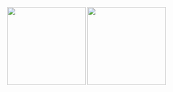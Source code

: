 
<!--
### > Hello world.
-->

<div align="center">
  <img height="180em" src="https://github-readme-stats.vercel.app/api?username=un3481&show_icons=true&theme=aura&include_all_commits=true&count_private=true&nocache=24" />
  <img height="180em" src="https://github-readme-stats.vercel.app/api/top-langs/?username=un3481&layout=compact&langs_count=8&theme=aura&nocache=24" />
</div>

